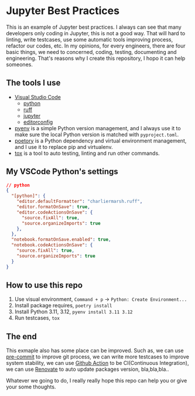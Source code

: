 # Jupyter Best Practices

This is an example of Jupyter best practices. I always can see that many developers only coding in Jupyter, this is not a good way. That will hard to linting, write testcases, use some automatic tools improving process, refactor our codes, etc. In my opinions, for every engineers, there are four basic things, we need to concerned, coding, testing, documenting and engineering. That's reasons why I create this repository, I hopo it can help someones.

## The tools I use

- [Visual Studio Code](https://code.visualstudio.com/)
  - [python](https://marketplace.visualstudio.com/items?itemName=ms-python.python)
  - [ruff](https://marketplace.visualstudio.com/items?itemName=charliermarsh.ruff)
  - [jupyter](https://marketplace.visualstudio.com/items?itemName=ms-toolsai.jupyter)
  - [editorconfig](https://marketplace.visualstudio.com/items?itemName=EditorConfig.EditorConfig)
- [pyenv](https://github.com/pyenv/pyenv) is a simple Python version management, and I always use it to make sure the local Python version is matched with `pyproject.toml`.
- [poetory](https://python-poetry.org/) is a Python dependency and virtual environment management, and I use it to replace pip and virtualenv.
- [tox](https://tox.wiki/) is a tool to auto testing, linting and run other commands.

## My VSCode Python's settings

```json
// python
{
  "[python]": {
    "editor.defaultFormatter": "charliermarsh.ruff",
    "editor.formatOnSave": true,
    "editor.codeActionsOnSave": {
      "source.fixAll": true,
      "source.organizeImports": true
    },
  },
  "notebook.formatOnSave.enabled": true,
  "notebook.codeActionsOnSave": {
    "source.fixAll": true,
    "source.organizeImports": true
  }
}
```

## How to use this repo

1. Use visual environment, `Command + p` -> `Python: Create Environment...`
2. Install package requires, `poetry install`
3. Install Python 3.11, 3.12, `pyenv install 3.11 3.12`
4. Run testcases, `tox`

## The end

This exmaple also has some place can be improved. Such as, we can use [pre-commit](https://pre-commit.com/) to improve git process, we can write more testcases to improve system stability, we can use [Github Action](https://docs.github.com/en/actions) to be CI(Continuous Integration), we can use [Renovate](https://www.mend.io/renovate/) to auto update packages version, bla,bla,bla..

Whatever we going to do, I really really hope this repo can help you or give your some thoughts.
